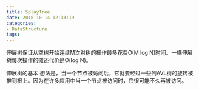 ```yaml
---
title: SplayTree
date: 2018-10-14 12:33:19
categories:
- DataStructure
tags:
---
```


伸展树保证从空树开始连续M次对树的操作最多花费O(M log N)时间。一棵伸展树每次操作的摊还代价是O(log N)。

伸展树的基本 想法是，当一个节点被访问后，它就要经过一些列AVL树的旋转被推到根上。因为在许多应用中当一个节点被访问时，它很可能不久再被访问。